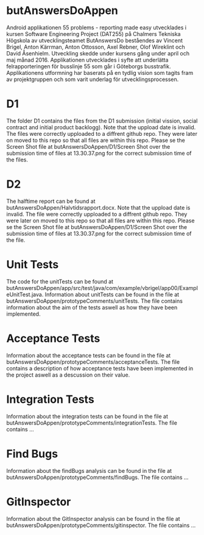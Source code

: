 # butAnswersDoAppen
Android applikationen 55 problems - reporting made easy utvecklades i kursen Software Engineering Project (DAT255) på Chalmers Tekniska Högskola av utvecklingsteamet ButAnswersDo beståendes av Vincent Brigel, Anton Kärrman, Anton Ottosson, Axel Rebner, Olof Wireklint och David Åsenhielm. Utveckling skedde under kursens gång under april och maj månad 2016. Applikationen utvecklades i syfte att underlätta felrapporteringen för busslinje 55 som går i Göteborgs busstrafik. Applikationens utformning har baserats på en tydlig vision som tagits fram av projektgruppen och som varit underlag för utvecklingsprocessen.

# D1 
The folder D1 contains the files from the D1 submission (initial vission, social contract and initial product backlogg). Note that the uppload date is invalid. The files were correctly upploaded to a diffrent github repo. They were later on moved to this repo so that all files are within this repo. Please se the Screen Shot file at butAnswersDoAppen/D1/Screen Shot over the submission time of files at 13.30.37.png for the correct submission time of the files. 

# D2 
The halftime report can be found at butAnswersDoAppen/Halvtidsrapport.docx. Note that the uppload date is invalid. The file were correctly upploaded to a diffrent github repo. They were later on moved to this repo so that all files are within this repo. Please se the Screen Shot file at butAnswersDoAppen/D1/Screen Shot over the submission time of files at 13.30.37.png for the correct submission time of the file. 

# Unit Tests
The code for the unitTests can be found at butAnswersDoAppen/app/src/test/java/com/example/vbrigel/app00/ExampleUnitTest.java.
Information about unitTests can be found in the file at butAnswersDoAppen/prototypeComments/unitTests. 
The file contains information about the aim of the tests aswell as how they have been implemented. 

# Acceptance Tests
Information about the acceptance tests can be found in the file at butAnswersDoAppen/prototypeComments/acceptanceTests.
The file contains a description of how acceptance tests have been implemented in the project aswell as a descussion on their value. 

# Integration Tests
Information about the integration tests can be found in the file at butAnswersDoAppen/prototypeComments/integrationTests. 
The file contains ...

# Find Bugs
Information about the findBugs analysis can be found in the file at butAnswersDoAppen/prototypeComments/findBugs. 
The file contains ...

# GitInspector
Information about the GitInspector analysis can be found in the file at butAnswersDoAppen/prototypeComments/gitinspector.
The file contains ...
